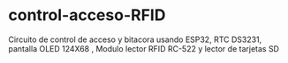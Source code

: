 # control-acceso-RFID
Circuito de control de acceso y bitacora usando ESP32, RTC DS3231, pantalla OLED 124X68 , Modulo lector RFID RC-522 y lector de tarjetas SD
